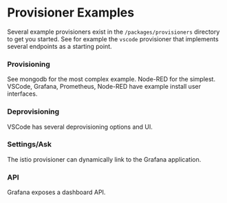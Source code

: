# Provisioner Examples

Several example provisioners exist in the `/packages/provisioners` directory to get you started. See for example the `vscode` provisioner that implements several endpoints as a starting point.

### Provisioning

See mongodb for the most complex example. Node-RED for the simplest. VSCode, Grafana, Prometheus, Node-RED have example install user interfaces.

### Deprovisioning

VSCode has several deprovisioning options and UI.

### Settings/Ask

The istio provisioner can dynamically link to the Grafana application.

### API

Grafana exposes a dashboard API.